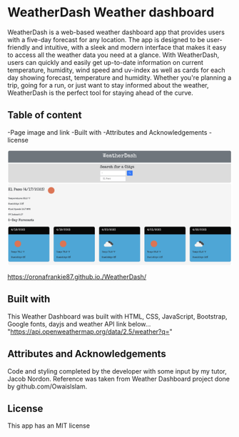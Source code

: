 # WeatherDash Weather dashboard
WeatherDash is a web-based weather dashboard app that provides users with a five-day forecast for any location. The app is designed to be user-friendly and intuitive, with a sleek and modern interface that makes it easy to access all the weather data you need at a glance. With WeatherDash, users can quickly and easily get up-to-date information on current temperature, humidity, wind speed and uv-index as well as cards for each day showing forecast, temperature and humidity. Whether you're planning a trip, going for a run, or just want to stay informed about the weather, WeatherDash is the perfect tool for staying ahead of the curve.

## Table of content
-Page image and link
-Built with
-Attributes and Acknowledgements
-license

![Getting Started](./assets/WeatherDash.png)

https://oronafrankie87.github.io./WeatherDash/

## Built with
 This Weather Dashboard was built with HTML, CSS, JavaScript, 
  Bootstrap, Google fonts, dayjs and weather API link below...
  "https://api.openweathermap.org/data/2.5/weather?q="

## Attributes and Acknowledgements
  Code and styling completed by the developer with some input by my tutor, Jacob Nordon.  Reference was taken from Weather Dashboard project done by github.com/Owaislslam.
 

 ## License
  This app has an MIT license